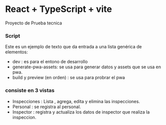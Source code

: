 # React + TypeScript + vite

Proyecto de Prueba tecnica  


### Script
Este es un ejemplo de texto que da entrada a una lista genérica de elementos:
- dev : es para el entono de desarrollo 
- generate-pwa-assets: se usa para generar datos y assets que se usa en pwa.
- build y preview (en orden) : se usa para probrar el pwa 


### consiste en 3 vistas

- Inspecciones : Lista , agrega, edita y elimina las inspecciones.
- Personal : se registra al personal.
- Inspector : registra y actualiza los datos de inspector que realiza la inspeccion.

